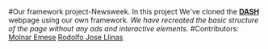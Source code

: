 #Our framework project-Newsweek.
In this project We've cloned the **[DASH](https://www.dash.org/)** webpage using our own framework. 
_We have recreated the basic structure of the page without any ads and interactive elements._
#Contributors: 
	[Molnar Emese](https://github.com/Mesi21)
	[Rodolfo Jose Llinas](https://github.com/RadiactiveJesus)
